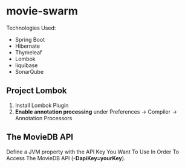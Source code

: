<h1>movie-swarm</h1>
<p>Technologies Used:</p>
<ul>
  <li>Spring Boot</li>
  <li>Hibernate</li>
  <li>Thymeleaf</li>
  <li>Lombok</li>
  <li>liquibase</li>
  <li>SonarQube</li>
</ul>
<h2>Project Lombok</h2>
<ol>
  <li>Install Lombok Plugin</li>
  <li><strong>Enable annotation processing</strong> under Preferences -> Compiler -> Annotation Processors</li>
</ol>
<h2>The MovieDB API</h2>
Define a JVM property with the API Key You Want To Use In Order To Access The MovieDB API (<strong>-DapiKey=yourKey</strong>).